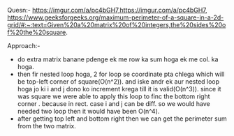 Quesn:- 
https://imgur.com/a/pc4bGH7,https://imgur.com/a/pc4bGH7,
https://www.geeksforgeeks.org/maximum-perimeter-of-a-square-in-a-2d-grid/#:~:text=Given%20a%20matrix%20of%20integers,the%20sides%20of%20the%20square.

Approach:- 

- do extra matrix banane pdenge ek me row ka sum hoga ek me col. ka hoga.
- then fir nested loop hoga, 2 for loop se coordinate pta chlega which will be top-left corner of square(O(n^2)). and iske andr ek aur nested loop hoga 
  jo ki i and j dono ko increment krega till it is valid(O(n^3)). since it was square we were able to apply this loop to finc the bottom right corner . because in rect. case 
  i and j can be diff. so we would have needed two loop  then it would have been O(n^4).
- after getting top left and bottom right then we can get the perimeter sum from the two matrix.
